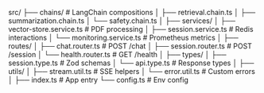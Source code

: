 src/
├── chains/                  # LangChain compositions
│   ├── retrieval.chain.ts
│   ├── summarization.chain.ts
│   └── safety.chain.ts
│
├── services/
│   ├── vector-store.service.ts  # PDF processing
│   ├── session.service.ts       # Redis interactions
│   └── monitoring.service.ts    # Prometheus metrics
│
├── routes/
│   ├── chat.router.ts       # POST /chat
│   ├── session.router.ts    # POST /session
│   └── health.router.ts     # GET /health
│
├── types/
│   ├── session.type.ts      # Zod schemas
│   └── api.type.ts          # Response types
│
├── utils/
│   ├── stream.util.ts       # SSE helpers
│   └── error.util.ts        # Custom errors
│
├── index.ts                 # App entry
└── config.ts                # Env config